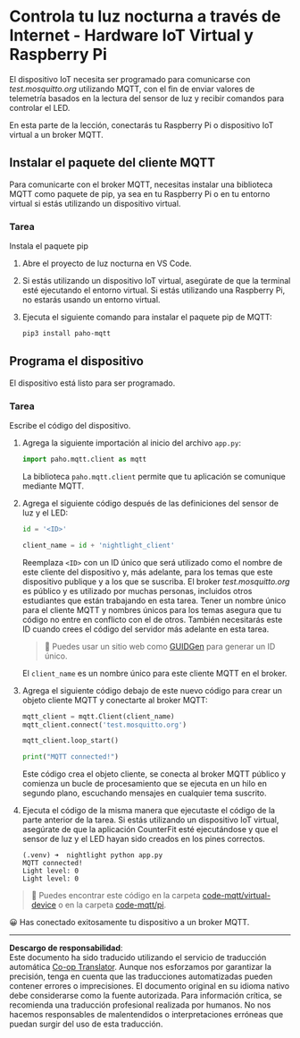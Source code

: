<!--
CO_OP_TRANSLATOR_METADATA:
{
  "original_hash": "90fb93446e03c38f3c0e4009c2471906",
  "translation_date": "2025-08-26T15:00:59+00:00",
  "source_file": "1-getting-started/lessons/4-connect-internet/single-board-computer-mqtt.md",
  "language_code": "es"
}
-->
# Controla tu luz nocturna a través de Internet - Hardware IoT Virtual y Raspberry Pi

El dispositivo IoT necesita ser programado para comunicarse con *test.mosquitto.org* utilizando MQTT, con el fin de enviar valores de telemetría basados en la lectura del sensor de luz y recibir comandos para controlar el LED.

En esta parte de la lección, conectarás tu Raspberry Pi o dispositivo IoT virtual a un broker MQTT.

## Instalar el paquete del cliente MQTT

Para comunicarte con el broker MQTT, necesitas instalar una biblioteca MQTT como paquete de pip, ya sea en tu Raspberry Pi o en tu entorno virtual si estás utilizando un dispositivo virtual.

### Tarea

Instala el paquete pip

1. Abre el proyecto de luz nocturna en VS Code.

1. Si estás utilizando un dispositivo IoT virtual, asegúrate de que la terminal esté ejecutando el entorno virtual. Si estás utilizando una Raspberry Pi, no estarás usando un entorno virtual.

1. Ejecuta el siguiente comando para instalar el paquete pip de MQTT:

    ```sh
    pip3 install paho-mqtt
    ```

## Programa el dispositivo

El dispositivo está listo para ser programado.

### Tarea

Escribe el código del dispositivo.

1. Agrega la siguiente importación al inicio del archivo `app.py`:

    ```python
    import paho.mqtt.client as mqtt
    ```

    La biblioteca `paho.mqtt.client` permite que tu aplicación se comunique mediante MQTT.

1. Agrega el siguiente código después de las definiciones del sensor de luz y el LED:

    ```python
    id = '<ID>'

    client_name = id + 'nightlight_client'
    ```

    Reemplaza `<ID>` con un ID único que será utilizado como el nombre de este cliente del dispositivo y, más adelante, para los temas que este dispositivo publique y a los que se suscriba. El broker *test.mosquitto.org* es público y es utilizado por muchas personas, incluidos otros estudiantes que están trabajando en esta tarea. Tener un nombre único para el cliente MQTT y nombres únicos para los temas asegura que tu código no entre en conflicto con el de otros. También necesitarás este ID cuando crees el código del servidor más adelante en esta tarea.

    > 💁 Puedes usar un sitio web como [GUIDGen](https://www.guidgen.com) para generar un ID único.

    El `client_name` es un nombre único para este cliente MQTT en el broker.

1. Agrega el siguiente código debajo de este nuevo código para crear un objeto cliente MQTT y conectarte al broker MQTT:

    ```python
    mqtt_client = mqtt.Client(client_name)
    mqtt_client.connect('test.mosquitto.org')
    
    mqtt_client.loop_start()

    print("MQTT connected!")
    ```

    Este código crea el objeto cliente, se conecta al broker MQTT público y comienza un bucle de procesamiento que se ejecuta en un hilo en segundo plano, escuchando mensajes en cualquier tema suscrito.

1. Ejecuta el código de la misma manera que ejecutaste el código de la parte anterior de la tarea. Si estás utilizando un dispositivo IoT virtual, asegúrate de que la aplicación CounterFit esté ejecutándose y que el sensor de luz y el LED hayan sido creados en los pines correctos.

    ```output
    (.venv) ➜  nightlight python app.py 
    MQTT connected!
    Light level: 0
    Light level: 0
    ```

> 💁 Puedes encontrar este código en la carpeta [code-mqtt/virtual-device](../../../../../1-getting-started/lessons/4-connect-internet/code-mqtt/virtual-device) o en la carpeta [code-mqtt/pi](../../../../../1-getting-started/lessons/4-connect-internet/code-mqtt/pi).

😀 Has conectado exitosamente tu dispositivo a un broker MQTT.

---

**Descargo de responsabilidad**:  
Este documento ha sido traducido utilizando el servicio de traducción automática [Co-op Translator](https://github.com/Azure/co-op-translator). Aunque nos esforzamos por garantizar la precisión, tenga en cuenta que las traducciones automatizadas pueden contener errores o imprecisiones. El documento original en su idioma nativo debe considerarse como la fuente autorizada. Para información crítica, se recomienda una traducción profesional realizada por humanos. No nos hacemos responsables de malentendidos o interpretaciones erróneas que puedan surgir del uso de esta traducción.